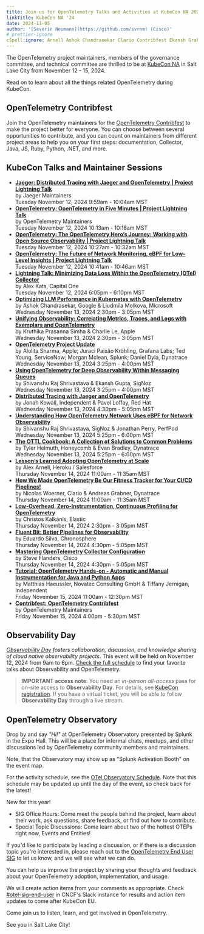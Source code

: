 ```yaml
---
title: Join us for OpenTelemetry Talks and Activities at KubeCon NA 2024
linkTitle: KubeCon NA '24
date: 2024-11-05
author: '[Severin Neumann](https://github.com/svrnm) (Cisco)'
# prettier-ignore
cSpell:ignore: Arnell Ashok Chandrasekar Clario Contribfest Ekansh Grabner Haeussler Helmuth Jernigan Kalkanis Kats Kowall Kruthika Liudmila Mclean Molkova Novatec OTTL Prasanna Shivanshu Shrivastava simha Woerner
---
```


The OpenTelemetry project maintainers, members of the governance committee, and
technical committee are thrilled to be at [KubeCon NA] in Salt Lake City from
November 12 - 15, 2024.

Read on to learn about all the things related OpenTelemetry during KubeCon.

## OpenTelemetry Contribfest

Join the OpenTelemetry maintainers for the
[OpenTelemetry Contribfest](https://sched.co/1hoyF) to make the project better
for everyone. You can choose between several opportunities to contribute, and
you can count on maintainers from different project areas to help you on your
first steps: documentation, Collector, Java, JS, Ruby, Python, .NET, and more.

## KubeCon Talks and Maintainer Sessions

- **[Jaeger: Distributed Tracing with Jaeger and OpenTelemetry | Project Lightning Talk](https://sched.co/1iW8S)**<br>
  by Jaeger Maintainers<br> Tuesday November 12, 2024 9:59am - 10:04am MST
- **[OpenTelemetry: OpenTelemetry in Five Minutes | Project Lightning Talk](https://sched.co/1iW8Y)**<br>
  by OpenTelemetry Maintainers<br> Tuesday November 12, 2024 10:13am - 10:18am
  MST
- **[OpenTelemetry: The OpenTelemetry Hero’s Journey: Working with Open Source Observability | Project Lightning Talk](https://sched.co/1iW8e)**<br>
  Tuesday November 12, 2024 10:27am - 10:32am MST
- **[OpenTelemetry: The Future of Network Monitoring, eBPF for Low-Level Insights | Project Lightning Talk](https://sched.co/1iW8k)**<br>
  Tuesday November 12, 2024 10:41am - 10:46am MST
- **[Lightning Talk: Minimizing Data Loss Within the OpenTelemetry (OTel) Collector](https://sched.co/1i7kC)**<br>
  by Alex Kats, Capital One<br> Tuesday November 12, 2024 6:05pm - 6:10pm MST
- **[Optimizing LLM Performance in Kubernetes with OpenTelemetry](https://sched.co/1i7lA)**<br>
  by Ashok Chandrasekar, Google & Liudmila Molkova, Microsoft<br> Wednesday
  November 13, 2024 2:30pm - 3:05pm MST
- **[Unifying Observability: Correlating Metrics, Traces, and Logs with Exemplars and OpenTelemetry](https://sched.co/1i7lJ)**<br>
  by Kruthika Prasanna Simha & Charlie Le, Apple<br> Wednesday November 13, 2024
  2:30pm - 3:05pm MST
- **[OpenTelemetry Project Update](https://sched.co/1hovy)**<br> by Alolita
  Sharma, Apple; Juraci Paixão Kröhling, Grafana Labs; Ted Young, ServiceNow;
  Morgan Mclean, Splunk; Daniel Dyla, Dynatrace<br> Wednesday November 13, 2024
  3:25pm - 4:00pm MST
- **[Using OpenTelemetry for Deep Observability Within Messaging Queues](https://sched.co/1i7li)**<br>
  by Shivanshu Raj Shrivastava & Ekansh Gupta, SigNoz<br> Wednesday November 13,
  2024 3:25pm - 4:00pm MST
- **[Distributed Tracing with Jaeger and OpenTelemetry](https://sched.co/1hoyb)**<br>
  by Jonah Kowall, Independent & Pavol Loffay, Red Hat<br> Wednesday November
  13, 2024 4:30pm - 5:05pm MST
- **[Understanding How OpenTelemetry Network Uses eBPF for Network Observability](https://sched.co/1how7)**<br>
  by Shivanshu Raj Shrivastava, SigNoz & Jonathan Perry, PerfPod<br> Wednesday
  November 13, 2024 5:25pm - 6:00pm MST
- **[The OTTL Cookbook: A Collection of Solutions to Common Problems](https://sched.co/1i7mZ)**<br>
  by Tyler Helmuth, Honeycomb & Evan Bradley, Dynatrace<br> Wednesday November
  13, 2024 5:25pm - 6:00pm MST
- **[Lesson’s Learned Adopting OpenTelemetry at Scale](https://sched.co/1i7nC)**<br>
  by Alex Arnell, Heroku / Salesforce<br> Thursday November 14, 2024 11:00am -
  11:35am MST
- **[How We Made OpenTelemetry Be Our Fitness Tracker for Your CI/CD Pipelines!](https://sched.co/1i7nM)**<br>
  by Nicolas Woerner, Clario & Andreas Grabner, Dynatrace<br> Thursday November
  14, 2024 11:00am - 11:35am MST
- **[Low-Overhead, Zero-Instrumentation, Continuous Profiling for OpenTelemetry](https://sched.co/1i7nz)**<br>
  by Christos Kalkanis, Elastic<br> Thursday November 14, 2024 2:30pm - 3:05pm
  MST
- **[Fluent Bit: Better Pipelines for Observability](https://sched.co/1hoxB)**<br>
  by Eduardo Silva, Chronosphere<br> Thursday November 14, 2024 4:30pm - 5:05pm
  MST
- **[Mastering OpenTelemetry Collector Configuration](https://sched.co/1i7ot)**<br>
  by Steve Flanders, Cisco<br> Thursday November 14, 2024 4:30pm - 5:05pm MST
- **[Tutorial: OpenTelemetry Hands-on - Automatic and Manual Instrumentation for Java and Python Apps](https://sched.co/1i7pd)**<br>
  by Matthias Haeussler, Novatec Consulting GmbH & Tiffany Jernigan,
  Independent<br> Friday November 15, 2024 11:00am - 12:30pm MST
- **[Contribfest: OpenTelemetry Contribfest](https://sched.co/1hoyF)**<br> by
  OpenTelemetry Maintainers<br> Friday November 15, 2024 4:00pm - 5:30pm MST

## Observability Day

_[Observability Day] fosters collaboration, discussion, and knowledge sharing of
cloud native observability projects_. This event will be held on November 12,
2024 from 9am to 6pm.
[Check the full schedule](https://colocatedeventsna2024.sched.com/overview/type/Observability+Day)
to find your favorite talks about Observability and OpenTelemetry.

> <i class="far fa-exclamation-triangle"></i> **IMPORTANT access note**: You
> need an _in-person all-access_ pass for on-site access to **Observability
> Day**. For details, see [KubeCon registration]. If you have a virtual ticket,
> you will be able to follow **Observability Day** through a live stream.

## OpenTelemetry Observatory

Drop by and say _"Hi!"_ at OpenTelemetry Observatory presented by Splunk in the
Expo Hall. This will be a place for informal chats, meetups, and other
discussions led by OpenTelemetry community members and maintainers.

Note, that the Observatory may show up as "Splunk Activation Booth" on the event
map.

For the activity schedule, see the
[OTel Observatory Schedule](https://docs.google.com/spreadsheets/d/1E23Dkz1B2us71BtlQq8oG4o_QFsTeLPeh-X2uVnlubg/edit?usp=sharing).
Note that this schedule may be updated up until the day of the event, so check
back for the latest!

New for this year!

- SIG Office Hours: Come meet the people behind the project, learn about their
  work, ask questions, share feedback, or find out how to contribute.
- Special Topic Discussions: Come learn about two of the hottest OTEPs right
  now, Events and Entities!

If you'd like to participate by leading a discussion, or if there is a
discussion topic you're interested in, please reach out to the
[OpenTelemetry End User SIG](https://cloud-native.slack.com/archives/C01RT3MSWGZ)
to let us know, and we will see what we can do.

You can help us improve the project by sharing your thoughts and feedback about
your OpenTelemetry adoption, implementation, and usage.

We will create action items from your comments as appropriate. Check
[#otel-sig-end-user] in CNCF's Slack instance for results and action item
updates to come after KubeCon EU.

Come join us to listen, learn, and get involved in OpenTelemetry.

See you in Salt Lake City!

[kubecon na]: https://events.linuxfoundation.org/kubecon-cloudnativecon-north-america/
[Observability Day]: https://events.linuxfoundation.org/kubecon-cloudnativecon-north-america/co-located-events/observability-day/
[kubecon registration]: https://events.linuxfoundation.org/kubecon-cloudnativecon-north-america/register/
[#otel-sig-end-user]: https://cloud-native.slack.com/archives/C01RT3MSWGZ

